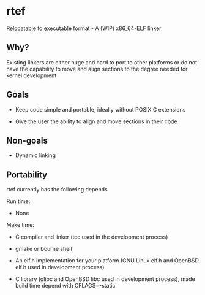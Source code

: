 rtef
====

Relocatable to executable format - A (WIP) x86_64-ELF linker

Why?
----

Existing linkers are either huge and hard to port to other platforms or do not have the capability to move and align sections to the degree needed for kernel development

Goals
-----

* Keep code simple and portable, ideally without POSIX C extensions

* Give the user the ability to align and move sections in their code

Non-goals
---------

* Dynamic linking

Portability
-----------

rtef currently has the following depends

Run time:

* None

Make time:

* C compiler and linker (tcc used in the development process)

* gmake or bourne shell

* An elf.h implementation for your platform (GNU Linux elf.h and OpenBSD elf.h used in development process)

* C library (glibc and OpenBSD libc used in development process), made build time depend with CFLAGS=-static
